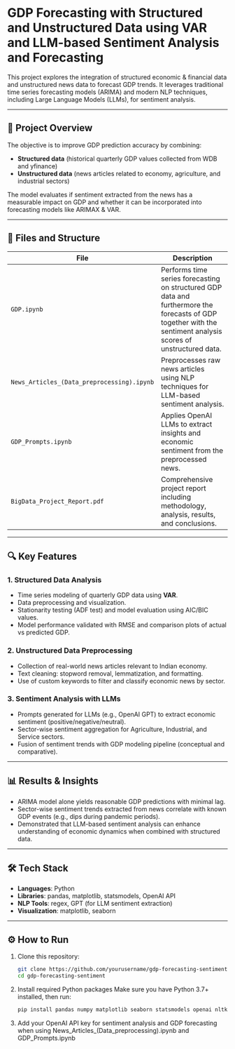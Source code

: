 # GDP Forecasting with Structured and Unstructured Data using VAR and LLM-based Sentiment Analysis and Forecasting

This project explores the integration of structured economic & financial data and unstructured news data to forecast GDP trends. It leverages traditional time series forecasting models (ARIMA) and modern NLP techniques, including Large Language Models (LLMs), for sentiment analysis.

---

## 📌 Project Overview

The objective is to improve GDP prediction accuracy by combining:

- **Structured data** (historical quarterly GDP values collected from WDB and yfinance)
- **Unstructured data** (news articles related to economy, agriculture, and industrial sectors)

The model evaluates if sentiment extracted from the news has a measurable impact on GDP and whether it can be incorporated into forecasting models like ARIMAX & VAR.

---

## 📂 Files and Structure

| File | Description |
|------|-------------|
| `GDP.ipynb` | Performs time series forecasting on structured GDP data and furthermore the forecasts of GDP together with the sentiment analysis scores of unstructured data.|
| `News_Articles_(Data_preprocessing).ipynb` | Preprocesses raw news articles using NLP techniques for LLM-based sentiment analysis. |
| `GDP_Prompts.ipynb` | Applies OpenAI LLMs to extract insights and economic sentiment from the preprocessed news. |
| `BigData_Project_Report.pdf` | Comprehensive project report including methodology, analysis, results, and conclusions. |

---

## 🔍 Key Features

### 1. **Structured Data Analysis**
- Time series modeling of quarterly GDP data using **VAR**.
- Data preprocessing and visualization.
- Stationarity testing (ADF test) and model evaluation using AIC/BIC values.
- Model performance validated with RMSE and comparison plots of actual vs predicted GDP.

### 2. **Unstructured Data Preprocessing**
- Collection of real-world news articles relevant to Indian economy.
- Text cleaning: stopword removal, lemmatization, and formatting.
- Use of custom keywords to filter and classify economic news by sector.

### 3. **Sentiment Analysis with LLMs**
- Prompts generated for LLMs (e.g., OpenAI GPT) to extract economic sentiment (positive/negative/neutral).
- Sector-wise sentiment aggregation for Agriculture, Industrial, and Service sectors.
- Fusion of sentiment trends with GDP modeling pipeline (conceptual and comparative).

---

## 📊 Results & Insights

- ARIMA model alone yields reasonable GDP predictions with minimal lag.
- Sector-wise sentiment trends extracted from news correlate with known GDP events (e.g., dips during pandemic periods).
- Demonstrated that LLM-based sentiment analysis can enhance understanding of economic dynamics when combined with structured data.

---

## 🛠️ Tech Stack

- **Languages**: Python
- **Libraries**: pandas, matplotlib, statsmodels, OpenAI API
- **NLP Tools**: regex, GPT (for LLM sentiment extraction)
- **Visualization**: matplotlib, seaborn

---

## ⚙️ How to Run

1. Clone this repository:
   ```bash
   git clone https://github.com/yourusername/gdp-forecasting-sentiment
   cd gdp-forecasting-sentiment

2. Install required Python packages
   Make sure you have Python 3.7+ installed, then run:

   ```bash
   pip install pandas numpy matplotlib seaborn statsmodels openai nltk

3. Add your OpenAI API key for sentiment analysis and GDP forecasting when using News_Articles_(Data_preprocessing).ipynb and GDP_Prompts.ipynb
